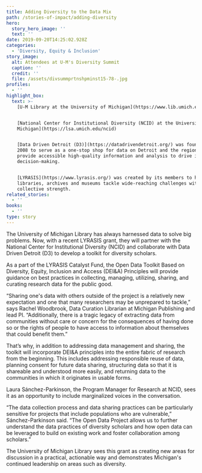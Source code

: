 ```yaml
---
title: Adding Diversity to the Data Mix
path: /stories-of-impact/adding-diversity
hero:
  story_hero_image: ''
  text: ''
date: 2019-09-20T14:25:02.928Z
categories:
  - 'Diversity, Equity & Inclusion'
story_image:
  alt: Attendees at U-M's Diversity Summit
  caption: ''
  credit: ''
  file: /assets/divsummprtnshpminst15-78-.jpg
profiles:
  - ''
highlight_box:
  text: >-
    [U-M Library at the University of Michigan](https://www.lib.umich.edu/)


    [National Center for Institutional Diversity (NCID) at the University of
    Michigan](https://lsa.umich.edu/ncid)


    [Data Driven Detroit (D3)](https://datadrivendetroit.org/) was founded in
    2008 to serve as a one-stop shop for data on Detroit and the region and to
    provide accessible high-quality information and analysis to drive informed
    decision-making.


    [LYRASIS](https://www.lyrasis.org/) was created by its members to help
    libraries, archives and museums tackle wide-reaching challenges with a
    collective strength.
related_stories:
  - ''
books:
  - ''
type: story
---
```

The University of Michigan Library has always harnessed data to solve big problems. Now, with a recent LYRASIS grant, they will partner with the National Center for Institutional Diversity (NCID) and collaborate with Data Driven Detroit (D3) to develop a toolkit for diversity scholars. 

As a part of the LYRASIS Catalyst Fund, the Open Data Toolkit Based on Diversity, Equity, Inclusion and Access (DEI&A) Principles will provide guidance on best practices in collecting, managing, utilizing, sharing, and curating research data for the public good.

“Sharing one's data with others outside of the project is a relatively new expectation and one that many researchers may be unprepared to tackle,” says Rachel Woodbrook, Data Curation Librarian at Michigan Publishing and lead PI. “Additionally, there is a tragic legacy of extracting data from communities without care or concern for the consequences of having done so or the rights of people to have access to information about themselves that could benefit them.”

That’s why, in addition to addressing data management and sharing, the toolkit will incorporate DEI&A principles into the entire fabric of research from the beginning. This includes addressing responsible reuse of data, planning consent for future data sharing, structuring data so that it is shareable and understood more easily, and returning data to the communities in which it originates in usable forms.

Laura Sánchez-Parkinson, the Program Manager for Research at NCID, sees it as an opportunity to include marginalized voices in the conversation.

“The data collection process and data sharing practices can be particularly sensitive for projects that include populations who are vulnerable,” Sánchez-Parkinson said. “The Open Data Project allows us to further understand the data practices of diversity scholars and how open data can be leveraged to build on existing work and foster collaboration among scholars.”

The University of Michigan Library sees this grant as creating new areas for discussion in a practical, actionable way and demonstrates Michigan's continued leadership on areas such as diversity.
